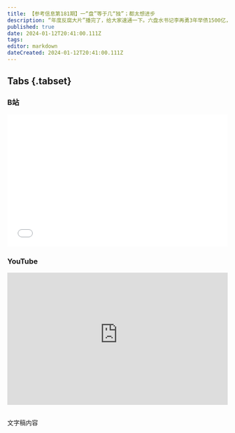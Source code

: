 ```yaml
---
title: 【参考信息第181期】一“盘”等于几“独”；都太想进步
description: “年度反腐大片”播完了，给大家速通一下。六盘水书记李再勇3年举债1500亿，和独山潘志立8年400亿，那个强度大，我们试着比较一下。潘刚到任时比较务实，后来转向以旅游业为龙头；而李不顾六盘水是因三线建设而兴的工业城市，一上任就提出“换道超车”。贵州启动省以下财政体制改革，严禁出台超越财政承受能力的招商引资政策。官员落马之前，基层干部群众要学习他们讲话，现在还要学习他们忏悔。与其让他们在央视镜头里哭，不如在群众监督下笑。
published: true
date: 2024-01-12T20:41:00.111Z
tags:
editor: markdown
dateCreated: 2024-01-12T20:41:00.111Z
---
```


## Tabs {.tabset}
### B站
<div style="position: relative; padding: 30% 45%;">
<iframe style="position: absolute; width: 100%; height: 100%; left: 0; top: 0;" src="//player.bilibili.com/player.html?&bvid=BV1Rw411E7vF&page=1&as_wide=1&high_quality=1&danmaku=1&autoplay=0" scrolling="no" border="0" frameborder="no" framespacing="0" allowfullscreen="true"></iframe>
</div>

### YouTube
<div style="position: relative; padding: 30% 45%;">
<iframe style="position: absolute; top: 0; left: 0; width: 100%; height: 100%;" src="https://www.youtube-nocookie.com/embed/YoutubeVID" title="YouTube video player" frameborder="0" allow="accelerometer; autoplay; clipboard-write; encrypted-media; gyroscope; picture-in-picture" allowfullscreen></iframe>
</div>

##

文字稿内容